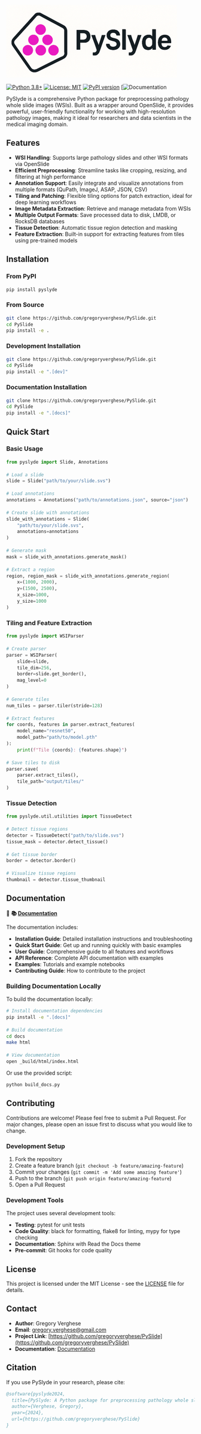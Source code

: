 ![Logo](images/logoV2.png)


[![Python 3.8+](https://img.shields.io/badge/python-3.8+-blue.svg)](https://www.python.org/downloads/)
[![License: MIT](https://img.shields.io/badge/License-MIT-yellow.svg)](https://opensource.org/licenses/MIT)
[![PyPI version](https://badge.fury.io/py/pyslyde.svg)](https://badge.fury.io/py/pyslyde)
[![Documentation](https://gregoryverghese.github.io/PySlyde/)

PySlyde is a comprehensive Python package for preprocessing pathology whole slide images (WSIs). Built as a wrapper around OpenSlide, it provides powerful, user-friendly functionality for working with high-resolution pathology images, making it ideal for researchers and data scientists in the medical imaging domain.

## Features

- **WSI Handling**: Supports large pathology slides and other WSI formats via OpenSlide
- **Efficient Preprocessing**: Streamline tasks like cropping, resizing, and filtering at high performance
- **Annotation Support**: Easily integrate and visualize annotations from multiple formats (QuPath, ImageJ, ASAP, JSON, CSV)
- **Tiling and Patching**: Flexible tiling options for patch extraction, ideal for deep learning workflows
- **Image Metadata Extraction**: Retrieve and manage metadata from WSIs
- **Multiple Output Formats**: Save processed data to disk, LMDB, or RocksDB databases
- **Tissue Detection**: Automatic tissue region detection and masking
- **Feature Extraction**: Built-in support for extracting features from tiles using pre-trained models

## Installation

### From PyPI

```bash
pip install pyslyde
```

### From Source

```bash
git clone https://github.com/gregoryverghese/PySlide.git
cd PySlide
pip install -e .
```

### Development Installation

```bash
git clone https://github.com/gregoryverghese/PySlide.git
cd PySlide
pip install -e ".[dev]"
```

### Documentation Installation

```bash
git clone https://github.com/gregoryverghese/PySlide.git
cd PySlide
pip install -e ".[docs]"
```

## Quick Start

### Basic Usage

```python
from pyslyde import Slide, Annotations

# Load a slide
slide = Slide("path/to/your/slide.svs")

# Load annotations
annotations = Annotations("path/to/annotations.json", source="json")

# Create slide with annotations
slide_with_annotations = Slide(
    "path/to/your/slide.svs",
    annotations=annotations
)

# Generate mask
mask = slide_with_annotations.generate_mask()

# Extract a region
region, region_mask = slide_with_annotations.generate_region(
    x=(1000, 2000),
    y=(1500, 2500),
    x_size=1000,
    y_size=1000
)
```

### Tiling and Feature Extraction

```python
from pyslyde import WSIParser

# Create parser
parser = WSIParser(
    slide=slide,
    tile_dim=256,
    border=slide.get_border(),
    mag_level=0
)

# Generate tiles
num_tiles = parser.tiler(stride=128)

# Extract features
for coords, features in parser.extract_features(
    model_name="resnet50",
    model_path="path/to/model.pth"
):
    print(f"Tile {coords}: {features.shape}")

# Save tiles to disk
parser.save(
    parser.extract_tiles(),
    tile_path="output/tiles/"
)
```

### Tissue Detection

```python
from pyslyde.util.utilities import TissueDetect

# Detect tissue regions
detector = TissueDetect("path/to/slide.svs")
tissue_mask = detector.detect_tissue()

# Get tissue border
border = detector.border()

# Visualize tissue regions
thumbnail = detector.tissue_thumbnail
```

## Documentation

📖 **📚 [Documentation](https://gregoryverghese.github.io/PySlyde/)**

The documentation includes:

- **Installation Guide**: Detailed installation instructions and troubleshooting
- **Quick Start Guide**: Get up and running quickly with basic examples
- **User Guide**: Comprehensive guide to all features and workflows
- **API Reference**: Complete API documentation with examples
- **Examples**: Tutorials and example notebooks
- **Contributing Guide**: How to contribute to the project

### Building Documentation Locally

To build the documentation locally:

```bash
# Install documentation dependencies
pip install -e ".[docs]"

# Build documentation
cd docs
make html

# View documentation
open _build/html/index.html
```

Or use the provided script:

```bash
python build_docs.py
```

## Contributing

Contributions are welcome! Please feel free to submit a Pull Request. For major changes, please open an issue first to discuss what you would like to change.

### Development Setup

1. Fork the repository
2. Create a feature branch (`git checkout -b feature/amazing-feature`)
3. Commit your changes (`git commit -m 'Add some amazing feature'`)
4. Push to the branch (`git push origin feature/amazing-feature`)
5. Open a Pull Request

### Development Tools

The project uses several development tools:

- **Testing**: pytest for unit tests
- **Code Quality**: black for formatting, flake8 for linting, mypy for type checking
- **Documentation**: Sphinx with Read the Docs theme
- **Pre-commit**: Git hooks for code quality

## License

This project is licensed under the MIT License - see the [LICENSE](LICENSE) file for details.

## Contact

- **Author**: Gregory Verghese
- **Email**: gregory.verghese@gmail.com
- **Project Link**: [https://github.com/gregoryverghese/PySlide](https://github.com/gregoryverghese/PySlide)
- **Documentation**: [Documentation](https://gregoryverghese.github.io/PySlyde/)

## Citation

If you use PySlyde in your research, please cite:

```bibtex
@software{pyslyde2024,
  title={PySlyde: A Python package for preprocessing pathology whole slide images},
  author={Verghese, Gregory},
  year={2024},
  url={https://github.com/gregoryverghese/PySlide}
}
```






